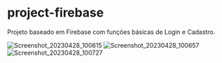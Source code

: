 # project-firebase
Projeto baseado em Firebase com funções básicas de Login e Cadastro.

![Screenshot_20230428_100615](https://user-images.githubusercontent.com/64418564/235155844-89d4babb-c352-42dd-894c-d6b307108b9d.png)
![Screenshot_20230428_100657](https://user-images.githubusercontent.com/64418564/235155868-38030cc5-52fd-4c7c-81ac-c59d2b6c396e.png)
![Screenshot_20230428_100727](https://user-images.githubusercontent.com/64418564/235155874-25a62c21-be26-45ca-9f8e-0690bff6f30e.png)
